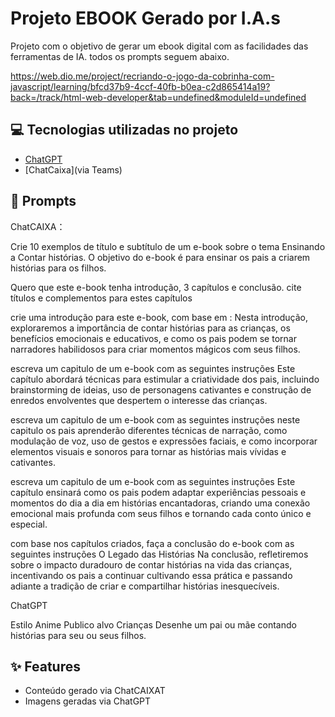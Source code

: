 # Projeto EBOOK Gerado por I.A.s

Projeto com o objetivo de gerar um ebook digital com as facilidades das ferramentas de IA. todos os prompts
seguem abaixo.

<https://web.dio.me/project/recriando-o-jogo-da-cobrinha-com-javascript/learning/bfcd37b9-4ccf-40fb-b0ea-c2d865414a19?back=/track/html-web-developer&tab=undefined&moduleId=undefined>


## 💻 Tecnologias utilizadas no projeto

- [ChatGPT](https://chat.openai.com/) 
- [ChatCaixa](via Teams)

## 🧠 Prompts


ChatCAIXA：

Crie 10 exemplos de título e subtítulo de um e-book sobre o tema Ensinando a Contar histórias. O objetivo do e-book é para ensinar os pais a criarem histórias para os filhos.

Quero que este e-book tenha introdução, 3 capítulos e conclusão. cite títulos e complementos para estes capítulos

crie uma introdução para este e-book, com base em :
Nesta introdução, exploraremos a importância de contar histórias para as crianças, os benefícios emocionais e educativos, e como os pais podem se tornar narradores habilidosos para criar momentos mágicos com seus filhos.

escreva um capitulo de um e-book com as seguintes instruções
Este capítulo abordará técnicas para estimular a criatividade dos pais, incluindo brainstorming de ideias, uso de personagens cativantes e construção de enredos envolventes que despertem o interesse das crianças.

escreva um capitulo de um e-book com as seguintes instruções
neste capitulo  os pais aprenderão diferentes técnicas de narração, como modulação de voz, uso de gestos e expressões faciais, e como incorporar elementos visuais e sonoros para tornar as histórias mais vívidas e cativantes.

escreva um capitulo de um e-book com as seguintes instruções
Este capítulo ensinará como os pais podem adaptar experiências pessoais e momentos do dia a dia em histórias encantadoras, criando uma conexão emocional mais profunda com seus filhos e tornando cada conto único e especial.

com base nos capítulos criados, faça a conclusão do e-book com as seguintes instruções
O Legado das Histórias
Na conclusão, refletiremos sobre o impacto duradouro de contar histórias na vida das crianças, incentivando os pais a continuar cultivando essa prática e passando adiante a tradição de criar e compartilhar histórias inesquecíveis.


ChatGPT

Estilo Anime
Publico alvo Crianças
Desenhe um pai ou mãe contando histórias para seu ou seus filhos.

## ✨ Features

- Conteúdo gerado via ChatCAIXAT
- Imagens geradas via ChatGPT

